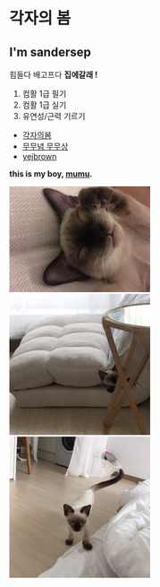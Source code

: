 <TITLE>* 각자의 봄 *</TITLE>
<META CHARSET="UTF-8">
<HEAD><h1> 각자의 봄 </h1></HEAD>

<BODY>
<h2> I'm sandersep </h2>

<body><p>힘들다
  배고프다
  <strong>집에갈래 !</strong></p>

<oL>
  <li>컴활 1급 필기</li>
  <li>컴활 1급 실기</li>
  <li>유연성/근력 기르기</li>
</oL>

<ul>
  <LI><a href="https://kmyjn.tistory.com/"target="_blank"title="각자의 봄 티스토리">각자의봄</a></h1></li>
  <li><a href="https://www.instagram.com/mumu_umum_/"target="_blank"
  title="mumu_umum_ 인스타그램">무무념 무무상</a></li>
  <li><a href="https://www.instagram.com/yejbrown/"target="_blank"
  title="yejbrown 인스타그램">yejbrown</a></li>
</ul>

<p><strong>this is my boy, <u>mumu</u>.</strong></p>
<img src="KakaoTalk_20190916_090028957_13.jpg" width="50%">
<img src="KakaoTalk_20190909_080707553_08.jpg" width="50%">
<img src="KakaoTalk_20190909_080707553_07.jpg" width="50%">

</BODY>
